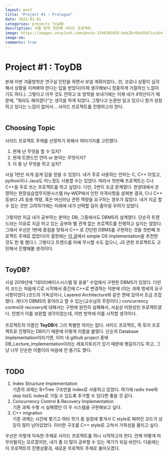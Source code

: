 ```yaml
---
layout: post
title: "Project #1 : Prologue"
date: 2021-01-01
categories: projects ToyDB
description: 겨울 방학 첫번째 사이드 프로젝트
image: https://images.unsplash.com/photo-1544383835-bda2bc66a55d?ixid=MXwxMjA3fDB8MHxwaG90by1wYWdlfHx8fGVufDB8fHw%3D&ixlib=rb-1.2.1&auto=format&fit=crop&w=1021&q=80
image-sm:
comments: true
---
```


# Project #1 : ToyDB
본래 이번 겨울방학은 연구실 인턴을 하면서 보낼 계획이었다...만, 코로나 상황이 심각해서 상황을 지켜봐야 한다는 답을 받았다(이제 생각해보니 정중하게 거절하신 느낌이기도 하다.). 그렇다고 아무 것도 안하고 또 방학을 보내기에는 이제 내가 4학년이기 때문에, "뭐라도 해야겠다"는 생각을 하게 되었다. 그렇다고 논문만 읽고 있으니 뭔가 성장하고 있다는 느낌이 없어서... 사이드 프로젝트를 진행하고자 한다.<br>
<br>

## Choosing Topic
사이드 프로젝트 주제를 선정하기 위해서 여러가지를 고민했다.

>
1. 현재 난 무엇을 할 수 있지?
1. 현재 트렌드인 언어 or 분야는 무엇이지?
1. 이 중 난 무엇을 하고 싶지?
>

사실 1번은 되게 쉽게 답을 얻을 수 있었다. 내가 주로 사용하는 언어는 C, C++ 이었고, python이나 Java도 어느정도 사용할 수는 있었다. 따라서 첫번째 프로젝트는 C나 C++을 주로 쓰는 프로젝트를 하고 싶었다. 다만, 2번이 조금 문제였다. 한양대에서 운영하는 현장실습업무지원시스템 Hy-WEP에서 인턴 자격사항을 살펴본 결과, C나 C++ 등보다 JS 응용 역량, 혹은 머신러닝 관련 역량을 요구하는 경우가 많았다. 내가 지금 할 수 있는 것만 고려하기에는 미래에 내가 선택할 길이 좁아질 우려가 있었다.<br>
<br>
그렇지만 지금 내가 공부하는 분야는 DB, 그중에서도 DBMS의 설계였다. 단순히 트렌드라는 이유로 지금 하고 있는 공부와 별 관계 없는 프로젝트를 진행하고 싶지는 않았다. 그래서 우선은 1번에 중점을 맞춰서 C++ 로 간단한 DBMS를 구현하는 것을 첫번째 프로젝트 주제로 잡았다(이 결정에는 [이 글](https://www.codementor.io/@npostolovski/40-side-project-ideas-for-software-engineers-g8xckyxef)에서 simple OS implementation을 추천한 것도 한 몫 했다.). 그렇다고 트렌드를 아예 무시할 수도 없으니, JS 관련 프로젝트도 고민해서 진행해볼 생각이다.<br>
<br>

## ToyDB?
사실 2019년에 "데이터베이스시스템 및 응용" 수업에서 구현한 DBMS가 있었다. 다만 이 코드는 처음에 C로 시작해서 중간에 C++로 변경하는 덕분에 (이는 과제 명세의 요구사항이었다.)코드의 가독성이나, Layered Architecture와 같은 면에 있어서 조금 조잡했다. 게다가 DBMS의 꽃이라고 할 수 있는(교수님의 주장이다.) concurrency control과 recovery에 대해서는 구현에 완전히 실패해서, 사실상 미완성인 프로젝트였다. 언젠가 이를 보완할 생각이었는데, 이번 방학에 이를 시작할 생각이다.<br>
<br>
프로젝트의 이름인 <b>ToyDB</b>에 그리 특별한 의미는 없다. 사이드 프로젝트, 즉 토이 프로젝트로 진행하는 DB이기 때문에 이렇게 이름을 붙였다. 단순히 Database Implementation이라기엔, 이미 내 github project 중에 DB_Lecture_Implementation이라는 레포지토리가 있기 때문에 헷갈리기도 하고, 그냥 너무 단순한 이름이라 마음에 안 들기도 했다.<br>
<br>

## TODO
1. Index Structure Implementation<br>
기존의 과제는 B+Tree 구조만을 index로 사용하고 있었다. 여기에 radix tree와 skip list도 index로 가질 수 있도록 추가할 수 있다면 좋을 것 같다.
1. Concurrency Control & Recovery Implementation<br>
기존 과제 수행 시 실패했던 이 두 시스템을 구현해보고 싶다.
1. C++ migration<br>
기존 과제는 시간에 쫓기고 여타 학기 중 일정에 쫓겨서 C style로 짜여진 코드가 상당히 많이 남아있었다. 이러한 구조를 C++ style로 고쳐서 가독성을 올리고 싶다.<br>

우선은 이렇게 익숙한 주제로 사이드 프로젝트를 하나 시작하고자 한다. 언제 어떻게 마무리될지는 모르겠지만, 내가 좀 더 많이 공부할 수 있는 계기가 되길 바란다. 다음에는 이 프로젝트의 진행상황과, 새로운 프로젝트 주제로 돌아오겠다.
